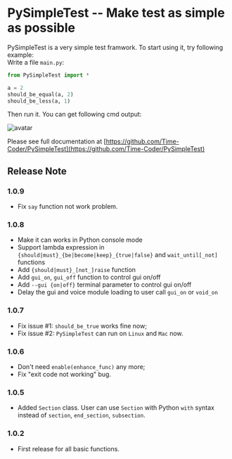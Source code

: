 # PySimpleTest -- Make test as simple as possible

PySimpleTest is a very simple test framwork. To start using it, try following example:  
Write a file `main.py`:

```python
from PySimpleTest import *

a = 2
should_be_equal(a, 2)
should_be_less(a, 1)
```

Then run it. You can get following cmd output:

![avatar](https://gitee.com/time-coder/PySimpleTest/raw/master/images/first_example.png)

Please see full documentation at [https://github.com/Time-Coder/PySimpleTest](https://github.com/Time-Coder/PySimpleTest)

## Release Note
### 1.0.9
* Fix `say` function not work problem.
### 1.0.8
* Make it can works in Python console mode
* Support lambda expression in `{should|must}_{be|become|keep}_{true|false}` and `wait_until[_not]` functions
* Add `{should|must}_[not_]raise` function
* Add `gui_on`, `gui_off` function to control gui on/off
* Add `--gui {on|off}` terminal parameter to control gui on/off
* Delay the gui and voice module loading to user call `gui_on` or `void_on`
### 1.0.7
* Fix issue #1: `should_be_true` works fine now;
* Fix issue #2: `PySimpleTest` can run on `Linux` and `Mac` now.
### 1.0.6
* Don't need `enable(enhance_func)` any more;
* Fix "exit code not working" bug.
### 1.0.5
* Added `Section` class. User can use `Section` with Python `with` syntax instead of `section`, `end_section`, `subsection`.
### 1.0.2
* First release for all basic functions.